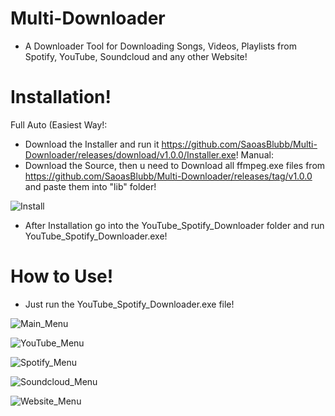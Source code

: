# Multi-Downloader
- A Downloader Tool for Downloading Songs, Videos, Playlists from Spotify, YouTube, Soundcloud and any other Website!

# Installation!
Full Auto (Easiest Way!:
- Download the Installer and run it https://github.com/SaoasBlubb/Multi-Downloader/releases/download/v1.0.0/Installer.exe!
Manual:
- Download the Source, then u need to Download all ffmpeg.exe files from https://github.com/SaoasBlubb/Multi-Downloader/releases/tag/v1.0.0 and paste them into "lib" folder!


![Install](https://github.com/SaoasBlubb/Multi-Downloader/assets/56938581/04323797-1231-4d06-a680-7390a6f06b30)

- After Installation go into the YouTube_Spotify_Downloader folder and run YouTube_Spotify_Downloader.exe!

# How to Use!
- Just run the YouTube_Spotify_Downloader.exe file!


![Main_Menu](https://github.com/SaoasBlubb/Multi-Downloader/assets/56938581/8ac4c5b8-7f18-4d9f-860e-75a33e693cf2)

![YouTube_Menu](https://github.com/SaoasBlubb/Multi-Downloader/assets/56938581/158279e1-9707-4a11-a2f0-e47447fc8e8f)

![Spotify_Menu](https://github.com/SaoasBlubb/Multi-Downloader/assets/56938581/304cdc92-59a4-438f-9c09-df83f39706e2)

![Soundcloud_Menu](https://github.com/SaoasBlubb/Multi-Downloader/assets/56938581/3c62259b-9a7e-47b6-8b9e-b939d8ebdacf)

![Website_Menu](https://github.com/SaoasBlubb/Multi-Downloader/assets/56938581/9ff33d79-349e-4852-b3b7-2110cda2e3e8)
